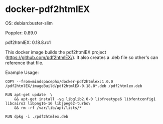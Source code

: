 # docker-pdf2htmlEX
OS: debian:buster-slim

Poppler: 0.89.0

pdf2htmlEX: 0.18.8.rc1

This docker image builds the pdf2htmlEX project (https://github.com/pdf2htmlEX/). It also creates a .deb file so other's can reference that file.

Example Usage:
```
COPY --from=mindspacephx/docker-pdf2htmlex:1.0.0 /pdf2htmlEX/imageBuild/pdf2htmlEX-0.18.8*.deb /pdf2htmlex.deb
   
RUN apt-get update  \
    && apt-get install -yq libglib2.0-0 libfreetype6 libfontconfig1 libcairo2 libpng16-16 libjpeg62-turbo\
    && rm -rf /var/lib/apt/lists/*
   
RUN dpkg -i ./pdf2htmlex.deb
```